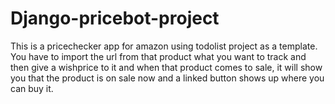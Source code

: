 # Django-pricebot-project

This is a pricechecker app for amazon using todolist project as a template.
You have to import the url from that product what you want to track and then give a wishprice to it and when that product comes to sale, 
it will show you that the product is on sale now and a linked button shows up where you can buy it.
